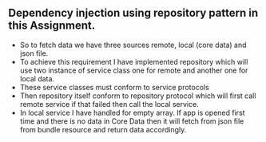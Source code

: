 
## Dependency injection using repository pattern in this Assignment.
  
- So to fetch data we have three sources remote, local (core data) and json file.
- To achieve this requirement I have implemented repository which will use two instance of service class one for remote and another one for local data.
- These service classes must conform to service protocols
- Then repository itself conform to repository protocol which will first call remote service if that failed then call the local service.
- In local service I have handled for empty array. If app is opened first time and there is no data in Core Data then it will fetch from json file from bundle resource and return data accordingly.


